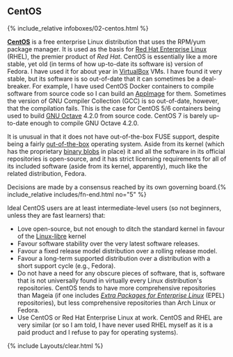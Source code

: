 ## CentOS
{% include_relative infoboxes/02-centos.html %}

[**CentOS**](https://www.centos.org/) is a free enterprise Linux distribution that uses the RPM/yum package manager. It is used as the basis for [Red Hat Enterprise Linux](https://www.redhat.com/en/technologies/linux-platforms/enterprise-linux) (RHEL), the premier product of *Red Hat*. CentOS is essentially like a more stable, yet old (in terms of how up-to-date its software is) version of Fedora. I have used it for about year in [VirtualBox](https://en.wikipedia.org/wiki/VirtualBox) VMs. I have found it very stable, but its software is so out-of-date that it can sometimes be a deal-breaker. For example, I have used CentOS Docker containers to compile software from source code so I can build an [AppImage](http://appimage.org) for them. Sometimes the version of GNU Compiler Collection (GCC) is so out-of-date, however, that the compilation fails. This is the case for CentOS 5/6 containers being used to build [GNU Octave](https://en.wikipedia.org/wiki/GNU_Octave) 4.2.0 from source code. CentOS 7 is barely up-to-date enough to compile GNU Octave 4.2.0.

It is unusual in that it does not have out-of-the-box FUSE support, despite being a fairly [out-of-the-box](https://en.wikipedia.org/wiki/Out_of_the_box_(feature)) operating system. Aside from its kernel (which has the proprietary [binary blobs](https://en.wikipedia.org/wiki/Binary_blob) in place) it and all the software in its official repositories is open-source, and it has strict licensing requirements for all of its included software (aside from its kernel, apparently), much like the related distribution, Fedora.

Decisions are made by a consensus reached by its own governing board.{% include_relative includes/fn-end.html no="5" %}

Ideal CentOS users are at least intermediate-level users (so not beginners, unless they are fast learners) that:

* Love open-source, but not enough to ditch the standard kernel in favour of the [Linux-libre](https://en.wikipedia.org/wiki/Linux-libre) kernel
* Favour software stability over the very latest software releases.
* Favour a fixed release model distribution over a rolling release model.
* Favour a long-term supported distribution over a distribution with a short support cycle (e.g., Fedora). 
* Do not have a need for any obscure pieces of software, that is, software that is not universally found in virtually every Linux distribution's repositories. CentOS tends to have more comprehensive repositories than Mageia (if one includes [*Extra Packages for Enterprise Linux*](https://fedoraproject.org/wiki/EPEL) (EPEL) repositories), but less comprehensive repositories than Arch Linux or Fedora.
* Use CentOS or Red Hat Enterprise Linux at work. CentOS and RHEL are very similar (or so I am told, I have never used RHEL myself as it is a paid product and I refuse to pay for operating systems).

{% include Layouts/clear.html %}
